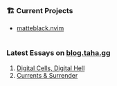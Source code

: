### 🏗 Current Projects

- [matteblack.nvim](https://github.com/tahayvr/matteblack.nvim)

#

### Latest Essays on [blog.taha.gg](https://blog.taha.gg)

1. <a href='https://blog.taha.gg/essays/digital-cells-digital-hell'>Digital Cells, Digital Hell</a>
2. <a href='https://blog.taha.gg/essays/digital-currents-the-surrender'>Currents & Surrender</a>

<!--
badges: https://devicon.dev/
Emoji cheatsheet: https://www.webfx.com/tools/emoji-cheat-sheet/
-->
